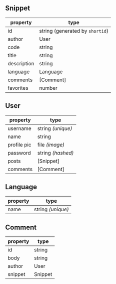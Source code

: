 ## Snippet
| property    | type                            |
| ----------- | ------------------------------- |
| id          | string (generated by `shortid`) |
| author      | User                            |
| code        | string                          |
| title       | string                          |
| description | string                          |
| language    | Language                        |
| comments    | [Comment]                       |
| favorites   | number                          |

## User

| property    | type              |
| ----------- | ----------------- |
| username    | string _(unique)_ |
| name        | string            |
| profile pic | file _(image)_    |
| password    | string _(hashed)_ |
| posts       | [Snippet]         |
| comments    | [Comment]         |

## Language

| property | type              |
| -------- | ----------------- |
| name     | string _(unique)_ |

## Comment

| property | type    |
| -------- | ------- |
| id       | string  |
| body     | string  |
| author   | User    |
| snippet  | Snippet |